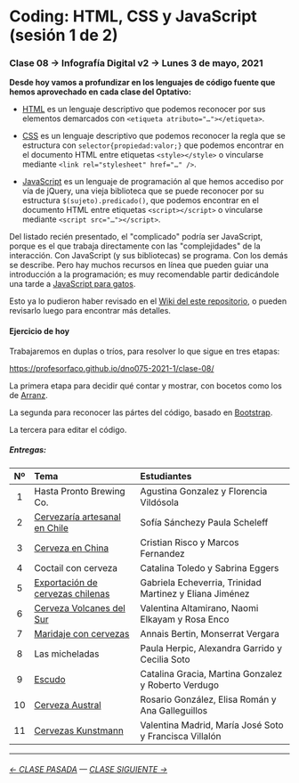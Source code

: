 # Coding: HTML, CSS y JavaScript (sesión 1 de 2)

### Clase 08 → Infografía Digital v2 → Lunes 3 de mayo, 2021 

**Desde hoy vamos a profundizar en los lenguajes de código fuente que hemos aprovechado en cada clase del Optativo:**

- [HTML](https://github.com/profesorfaco/dno075-2021/wiki/HTML) es un lenguaje descriptivo que podemos reconocer por sus elementos demarcados con `<etiqueta atributo="…"></etiqueta>`.

- [CSS](https://github.com/profesorfaco/dno075-2021/wiki/CSS) es un lenguaje descriptivo que podemos reconocer la regla que se estructura con `selector{propiedad:valor;}` que podemos encontrar en el documento HTML entre etiquetas `<style></style>` o vincularse mediante `<link rel="stylesheet" href="…" />`.

- [JavaScript](https://github.com/profesorfaco/dno075-2021/wiki/JavaScript) es un lenguaje de programación al que hemos accediso por vía de jQuery, una vieja biblioteca que se puede reconocer por su estructura `$(sujeto).predicado()`, que podemos encontrar en el documento HTML entre etiquetas `<script></script>` o vincularse mediante `<script src="…"></script>`.

Del listado recién presentado, el "complicado" podría ser JavaScript, porque es el que trabaja directamente con las "complejidades" de la interacción. Con JavaScript (y sus bibliotecas) se programa. Con los demás se describe. Pero hay muchos recursos en línea que pueden guiar una introducción a la programación; es muy recomendable partir dedicándole una tarde a [JavaScript para gatos](https://jsparagatos.com/).

Esto ya lo pudieron haber revisado en el [Wiki del este repositorio](https://github.com/profesorfaco/dno075-2021-1/wiki), o pueden revisarlo luego para encontrar más detalles. 

#### Ejercicio de hoy

Trabajaremos en duplas o tríos, para resolver lo que sigue en tres etapas:

https://profesorfaco.github.io/dno075-2021-1/clase-08/

La primera etapa para decidir qué contar y mostrar, con bocetos como los de [Arranz](https://twitter.com/adolfux).

La segunda para reconocer las pártes del código, basado en [Bootstrap](https://getbootstrap.com/).

La tercera para editar el código.

##### Entregas:

| Nº    | Tema               | Estudiantes    |  
|:-----:|:--------------------|:---------------|
|  1    | Hasta Pronto Brewing Co. | Agustina Gonzalez y Florencia Vildósola |
|  2    | [Cervezaría artesanal en Chile](https://paulascheleff.github.io/infodigital-8/) | Sofía Sánchezy Paula Scheleff |
|  3    | [Cerveza en China](https://cristianrisco.github.io/clase8/) | Cristian Risco y Marcos Fernandez |
|  4    | Coctail con cerveza | Catalina Toledo y Sabrina Eggers |
|  5    | [Exportación de cervezas chilenas](https://trinidadmartinez.github.io/ejercicio8/) | Gabriela Echeverria, Trinidad Martinez y Eliana Jiménez  |
|  6    | [Cerveza Volcanes del Sur](https://vale-altamirano.github.io/infodigital-ejercicio8/) | Valentina Altamirano, Naomi Elkayam y Rosa Enco |
|  7    | [Maridaje con cervezas](https://annais-bj.github.io/ejercicio8-final/) | Annais Bertin, Monserrat Vergara |
|  8    | Las micheladas     | Paula Herpic, Alexandra Garrido y Cecilia Soto |
|  9    | [Escudo](https://catalinagracia.github.io/infodigital-8/)  | Catalina Gracia, Martina Gonzalez y Roberto Verdugo |
|  10   | [Cerveza Austral](https://rosariogonzalez.github.io/Lunes3Mayo/) | Rosario González, Elisa Román y Ana Galleguillos |
|  11   | [Cervezas Kunstmann](https://cotesoto.github.io/Infografia-Digital-08/) | Valentina Madrid, María José Soto y Francisca Villalón |

- - - - - - - -

###### [← CLASE PASADA](https://github.com/profesorfaco/dno075-2021/tree/main/clase-07) — [CLASE SIGUIENTE →](https://github.com/profesorfaco/dno075-2021/tree/main/clase-10) 
